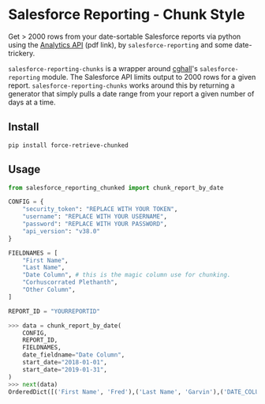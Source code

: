# Salesforce Reporting - Chunk Style

Get > 2000 rows from your date-sortable Salesforce reports via python using the [Analytics API](https://resources.docs.salesforce.com/sfdc/pdf/salesforce_analytics_rest_api.pdf) (pdf link), by `salesforce-reporting` and some date-trickery.

`salesforce-reporting-chunks` is a wrapper around [cghall](https://pypi.org/user/cghall/)'s `salesforce-reporting` module. The Salesforce API limits output to 2000 rows for a given report. `salesforce-reporting-chunks` works around this by returning a generator that simply pulls a date range from your report a given number of days at a time.

## Install
```pip install force-retrieve-chunked```

## Usage

```python
from salesforce_reporting_chunked import chunk_report_by_date

CONFIG = {
    "security_token": "REPLACE WITH YOUR TOKEN",
    "username": "REPLACE WITH YOUR USERNAME",
    "password": "REPLACE WITH YOUR PASSWORD",
    "api_version": "v38.0"
}

FIELDNAMES = [
    "First Name",
    "Last Name",
    "Date Column", # this is the magic column use for chunking.
    "Corhuscorrated Plethanth",
    "Other Column",
]

REPORT_ID = "YOURREPORTID"

>>> data = chunk_report_by_date(
    CONFIG,
    REPORT_ID,
    FIELDNAMES,
    date_fieldname="Date Column",
    start_date="2018-01-01",
    start_date="2019-01-31",
)
>>> next(data)
OrderedDict([('First Name', 'Fred'),('Last Name', 'Garvin'),('DATE_COLUMN_NAME', '2018-01-01'),('Corhuscorrated Plethanth', True),('Other Column': 'Yep. Another')])
```
